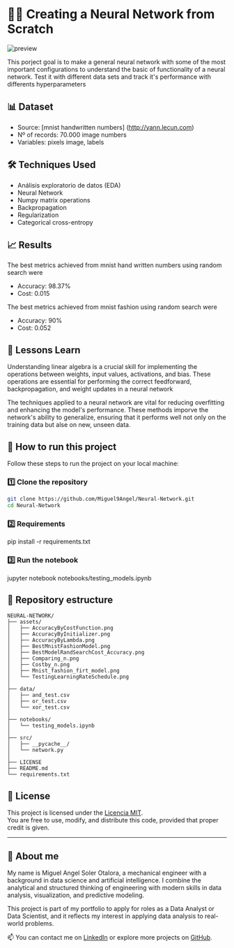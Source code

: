 # 🦾🤖 Creating a Neural Network from Scratch

![preview](./assets/BestModelRandSearchCost_Accuracy.png)

This porject goal is to make a general neural network with some of the most important configurations to understand the basic of functionality of a neural network. Test it with different data sets and track it's performance with differents hyperparameters

## 📊 Dataset

- Source: [mnist handwritten numbers] (http://yann.lecun.com)
- Nº of records: 70.000 image numbers
- Variables: pixels image, labels

## 🛠️ Techniques Used

- Análisis exploratorio de datos (EDA)
- Neural Network
- Numpy matrix operations
- Backpropagation
- Regularization
- Categorical cross-entropy

## 📈 Results

The best metrics achieved from mnist hand written numbers using random search were
- Accuracy: 98.37%
- Cost: 0.015

The best metrics achieved from mnist fashion using random search were
- Accuracy: 90%
- Cost: 0.052

## 🧠 Lessons Learn

Understanding linear algebra is a crucial skill for implementing the operations between weights, input values, activations, and bias. These operations are essential for performing the correct feedforward, backpropagation, and weight updates in a neural network

The techniques applied to a neural network are vital for reducing overfitting and enhancing the model's performance. These methods imporve the network's ability to generalize, ensuring that it performs well not only on the training data but alse on new, unseen data.

## 🚀 How to run this project

Follow these steps to run the project on your local machine:

### 1️⃣ Clone the repository
```bash
git clone https://github.com/Miguel9Angel/Neural-Network.git
cd Neural-Network
```

### 2️⃣ Requirements
pip install -r requirements.txt

### 3️⃣ Run the notebook
jupyter notebook notebooks/testing_models.ipynb

## 📁 Repository estructure
```
NEURAL-NETWORK/
├── assets/
│   ├── AccuracyByCostFunction.png
│   ├── AccuracyByInitializer.png
│   ├── AccuracyByLambda.png
│   ├── BestMnistFashionModel.png
│   ├── BestModelRandSearchCost_Accuracy.png
│   ├── Comparing_n.png
│   ├── Costby_n.png
│   ├── Mnist_fashion_firt_model.png
│   └── TestingLearningRateSchedule.png
│
├── data/
│   ├── and_test.csv
│   ├── or_test.csv
│   └── xor_test.csv
│
├── notebooks/
│   └── testing_models.ipynb
│
├── src/
│   ├── __pycache__/
│   └── network.py
│
├── LICENSE
├── README.md
└── requirements.txt
```
## 📜 License

This project is licensed under the [Licencia MIT](./LICENSE).  
You are free to use, modify, and distribute this code, provided that proper credit is given.

--------------------------------------------------------------------------------------

## 🙋 About me

My name is Miguel Angel Soler Otalora, a mechanical engineer with a background in data science and artificial intelligence. I combine the analytical and structured thinking of engineering with modern skills in data analysis, visualization, and predictive modeling.

This project is part of my portfolio to apply for roles as a Data Analyst or Data Scientist, and it reflects my interest in applying data analysis to real-world problems.

📫 You can contact me on [LinkedIn](https://linkedin.com/in/miguel-soler-ml) or explore more projects on [GitHub](https://github.com/Miguel9Angel).